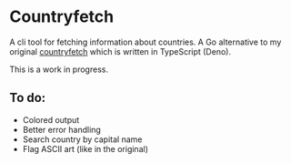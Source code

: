 # Countryfetch

A cli tool for fetching information about countries. A Go alternative to my original
[countryfetch](https://github.com/CondensedMilk7/countryfetch) which is written in TypeScript (Deno).

This is a work in progress.

## To do:

- Colored output
- Better error handling
- Search country by capital name
- Flag ASCII art (like in the original)
